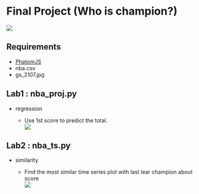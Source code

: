 <h1>Final Project (Who is champion?)</h1>
<img src="http://p1.img.cctvpic.com/photoworkspace/contentimg/2016/06/10/2016061018325684558.jpg">
<p>
    <h2>Requirements</h2>   
    <ul class="mylist">
        <li><a href="http://phantomjs.org/download.html">PhatomJS</a></li>
        <li>nba.csv</li>
        <li>gs_2107.jpg</li>
    </ul>
    <h2>Lab1 : nba_proj.py</h2>   
    <ul class="mylist">
        <li>regression</li>
        <ul class="about">
            <li>Use 1st score to predict the total.</li>
            <img src="https://i.imgur.com/XfuWt3T.png">
        </ul>
    </ul>
    <h2>Lab2 : nba_ts.py</h2>
    <ul class="mylist">
        <li>similarity</li>   
        <ul class="about">
            <li>Find the most similar time series plot with last lear champion about score</li>
            <img src="https://i.imgur.com/ce8J1O0.jpg">
        </ul>
    </ul>
</p>
